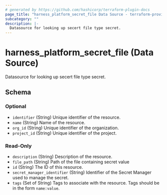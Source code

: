 ```yaml
---
# generated by https://github.com/hashicorp/terraform-plugin-docs
page_title: "harness_platform_secret_file Data Source - terraform-provider-harness"
subcategory: ""
description: |-
  Datasource for looking up secert file type secret.
---
```


# harness_platform_secret_file (Data Source)

Datasource for looking up secert file type secret.



<!-- schema generated by tfplugindocs -->
## Schema

### Optional

- `identifier` (String) Unique identifier of the resource.
- `name` (String) Name of the resource.
- `org_id` (String) Unique identifier of the organization.
- `project_id` (String) Unique identifier of the project.

### Read-Only

- `description` (String) Description of the resource.
- `file_path` (String) Path of the file containing secret value
- `id` (String) The ID of this resource.
- `secret_manager_identifier` (String) Identifier of the Secret Manager used to manage the secret.
- `tags` (Set of String) Tags to associate with the resource. Tags should be in the form `name:value`.


